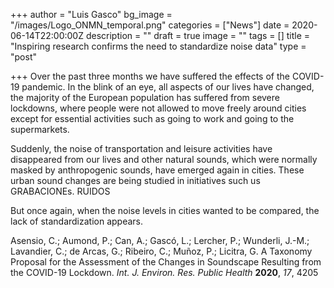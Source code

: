 +++
author = "Luis Gasco"
bg_image = "/images/Logo_ONMN_temporal.png"
categories = ["News"]
date = 2020-06-14T22:00:00Z
description = ""
draft = true
image = ""
tags = []
title = "Inspiring research confirms the need to standardize noise data"
type = "post"

+++
Over the past three months we have suffered the effects of the COVID-19 pandemic. In the blink of an eye, all aspects of our lives have changed, the majority of the European population has suffered from severe lockdowns, where people were not allowed to move freely around cities except for essential activities such as going to work and going to the supermarkets.

Suddenly, the noise of transportation and leisure activities have disappeared from our lives and other natural sounds, which were normally masked by anthropogenic sounds, have emerged again in cities.  These urban sound changes are being studied in initiatives such us  GRABACIONEs. RUIDOS 

 But once again, when the noise levels in cities wanted to be compared, the lack of standardization appears.

Asensio, C.; Aumond, P.; Can, A.; Gascó, L.; Lercher, P.; Wunderli, J.-M.; Lavandier, C.; de Arcas, G.; Ribeiro, C.; Muñoz, P.; Licitra, G. A Taxonomy Proposal for the Assessment of the Changes in Soundscape Resulting from the COVID-19 Lockdown. _Int. J. Environ. Res. Public Health_ **2020**, _17_, 4205
